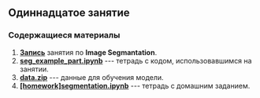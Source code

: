 ## Одиннадцатое занятие

### Содержащиеся материалы
1. [**Запись**](https://www.youtube.com/watch?v=OWK8VlgJM4I) занятия по **Image Segmantation**.
2. [**seg_example_part.ipynb**](./seg_example_part.ipynb) --- тетрадь с кодом, использовавшимся на занятии.
3. [**data.zip**](https://drive.google.com/file/d/1_c8tw7wOgGNXg7ubRwTxzWBoDSsvPpMZ/view?usp=sharing) --- данные для обучения модели.
4. [**[homework]segmentation.ipynb**](./[homework]segmentation.ipynb) --- тетрадь с домашним заданием.
